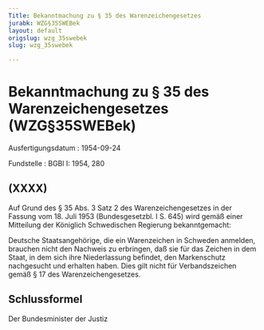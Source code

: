 ```yaml
---
Title: Bekanntmachung zu § 35 des Warenzeichengesetzes
jurabk: WZG§35SWEBek
layout: default
origslug: wzg_35swebek
slug: wzg_35swebek

---
```


# Bekanntmachung zu § 35 des Warenzeichengesetzes (WZG§35SWEBek)

Ausfertigungsdatum
:   1954-09-24

Fundstelle
:   BGBl I: 1954, 280

## (XXXX)

Auf Grund des § 35 Abs. 3 Satz 2 des Warenzeichengesetzes in der
Fassung vom 18. Juli 1953 (Bundesgesetzbl. I S. 645) wird gemäß einer
Mitteilung der Königlich Schwedischen Regierung bekanntgemacht:

Deutsche Staatsangehörige, die ein Warenzeichen in Schweden anmelden,
brauchen nicht den Nachweis zu erbringen, daß sie für das Zeichen in
dem Staat, in dem sich ihre Niederlassung befindet, den Markenschutz
nachgesucht und erhalten haben. Dies gilt nicht für Verbandszeichen
gemäß § 17 des Warenzeichengesetzes.

## Schlussformel

Der Bundesminister der Justiz

